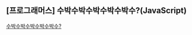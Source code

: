 ## **\[프로그래머스\] 수박수박수박수박수박수?(JavaScript)**
[수박수박수박수박수박수?](https://school.programmers.co.kr/learn/courses/30/lessons/12922)